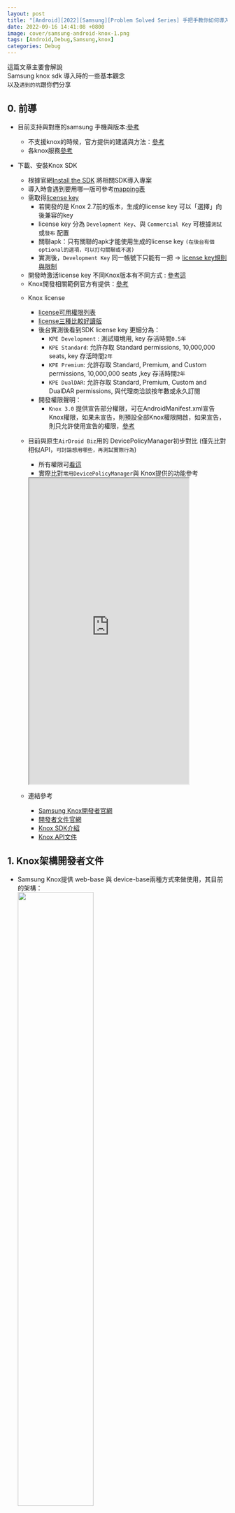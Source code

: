 ```yaml
---
layout: post
title: "[Android][2022][Samsung][Problem Solved Series] 手把手教你如何導入Samsung Knox SDK 到你的Android 專案"
date: 2022-09-16 14:41:08 +0800
image: cover/samsung-android-knox-1.png
tags: [Android,Debug,Samsung,knox]
categories: Debug
---
```


這篇文章主要會解說<br>
Samsung knox sdk 導入時的一些基本觀念<br>
以及`遇到的坑`跟你們分享<br>

## 0. 前導

* 目前支持與對應的samsung 手機與版本:[參考](https://www.samsungknox.com/en/knox-platform/supported-devices)
  - 不支援knox的時候，官方提供的建議與方法：[參考](https://docs.samsungknox.com/admin/fundamentals/faqs/kba-349-about-android-others-android-go-devices.htm)
  - 各knox服務[參考](https://docs.samsungknox.com/admin/knox-admin-portal/welcome.htm)
* 下載、安裝Knox SDK
  - 根據官網[Install the SDK](https://docs.samsungknox.com/dev/knox-sdk/install-sdk.htm) 將相關SDK導入專案
  - 導入時會遇到要用哪一版可參考[mapping表](https://docs.samsungknox.com/dev/common/knox-version-mapping.htm)
  - 需取得[license key](https://docs.samsungknox.com/dev/common/tutorial-get-a-license.htm)
     - 若開發的是 Knox 2.7前的版本，生成的license key 可以「選擇」向後兼容的key
     - license key 分為 `Development Key`、與 `Commercial Key` 可根據`測試`或`發布` 配置
     - 關聯apk：只有關聯的apk才能使用生成的license key
     `(在後台有個optional的選項，可以打勾關聯或不選)`
     - 實測後，`Development Key` 同一帳號下只能有一把
     -> [license key規則與限制](https://docs.samsungknox.com/dev/common/knox-licenses.htm)
  - 開發時激活license key 不同Knox版本有不同方式 : [參考這](https://docs.samsungknox.com/dev/knox-sdk/tutorial-activate-license.htm)
  - Knox開發相關範例官方有提供：[參考](https://docs.samsungknox.com/dev/knox-sdk/tutorial-overview.htm)

  * Knox license
    - [license可用權限列表](https://docs.samsungknox.com/dev/common/license-permissions.htm)
    - [license三種比較好讀版](https://docs.google.com/spreadsheets/d/1Os01grTu-vDTVm5SL8VVn1QZ4NH_3gbHDT9ILAGhiEM/edit?usp=sharing)
    - 後台實測後看到SDK license key 更細分為：
        - `KPE Development` : 測試環境用, key 存活時間`0.5年`
        - `KPE Standard`: 允許存取 Standard permissions, 10,000,000 seats, key 存活時間`2年`
        - `KPE Premium`:  允許存取 Standard, Premium, and Custom permissions, 10,000,000 seats ,key 存活時間`2年`
        - `KPE DualDAR`:  允許存取 Standard, Premium, Custom and DualDAR permissions, 與代理商洽談按年數或永久訂閱
    - 開發權限聲明：
        - `Knox 3.0` 提供宣告部分權限，可在AndroidManifest.xml宣告Knox權限，如果未宣告，則預設全部Knox權限開啟，如果宣告，則只允許使用宣告的權限，[參考](https://docs.samsungknox.com/dev/common/tutorial-knox-permissions.htm)

  * 目前與原生`AirDroid Biz`用的 DevicePolicyManager初步對比 (僅先比對相似API，`可討論想用哪些，再測試實際行為`)
    - 所有權限可[看這](https://docs.google.com/spreadsheets/d/1Os01grTu-vDTVm5SL8VVn1QZ4NH_3gbHDT9ILAGhiEM/edit?usp=sharing)
    - 實際比對`常用DevicePolicyManager`與 Knox提供的功能參考
    <iframe src="https://docs.google.com/spreadsheets/d/e/2PACX-1vQ09cQTkBr3L2di8b886ZcjEA9FMlv0trg90SgQFMg4okJx3YERuAXBNDtdSzmVRdxmSXxWMdchBaXL/pubhtml?gid=0&amp;single=true&amp;widget=true&amp;headers=false" height="700"
       width="80%"></iframe>

  * 連結參考
    - [Samsung Knox開發者官網](https://developer.samsungknox.com/#)
    - [開發者文件官網](https://docs.samsungknox.com/dev/index.htm)
    - [Knox SDK介紹](https://docs.samsungknox.com/dev/knox-sdk/index.htm)
    - [Knox API文件](https://docs.samsungknox.com/devref/knox-sdk/reference/packages.html)

## 1. Knox架構開發者文件

  - Samsung Knox提供 web-base 與 device-base兩種方式來做使用，其目前的架構：  
   <img src="https://docs.samsungknox.com/dev/common/images/knox-ecosystem.png" width="60%"/><br>

## 2. Activite license note
   * android 6.0.1 samsung s6 ,測試`Knox 3.8`
     - 下載samsung開發者後台的Knox 3.8版 ，使用方法[knox3.7.1 higher](https://docs.samsungknox.com/dev/knox-sdk/tutorial-activate-license.htm)，解析URI時，報exception
     - 改用[knox2.7 lower](https://docs.samsungknox.com/dev/knox-sdk/tutorial-activate-license.htm)報出`java.lang.RuntimeException: Stub!`<br>
       -> 解決方法：加入`supportlib.jar`並加入gradle dependencies<br>
       `用IDE的Add as library功能的需注意以下`：
       這裡需將原本knox sdk與supportlib 兩個jar檔案改成以下，runtime才不會再報錯
       <script src="https://gist.github.com/KuanChunChen/fefe8c4005184dbaecf0d20645709ba8.js"></script>

     - 上述成功後激活license key時，需啟動admin權限，不然會回傳`internal error`<br>
       <script src="https://gist.github.com/KuanChunChen/a3880c775ce2a8617ffc8dde47bfb865.js"></script>

     - 這裡有個坑 啟動license時需使用Boardcast接收返回結果
         - 但目前官方文件顯示 knox 啟用license 的廣播action 是使用
           <script src="https://gist.github.com/KuanChunChen/878e1a32ea9ab7b614afd68969ed5b30.js"></script>
          但是舊版 Knox API level 19 (Knox 2.6) 上實測Knox不會發上面Action，而是如下
           <script src="https://gist.github.com/KuanChunChen/9cdd580d99d2d89d2e2f57430b1c9a4d.js"></script>
         - 這邊看到官方說 [2.x升級3.x時nameSpace有改](https://docs.samsungknox.com/dev/knox-sdk/new-intent-names.htm) (Knox api 30這版開始改了)

         - 所以他這邊提供一個方法：[參考](https://docs.samsungknox.com/dev/knox-sdk/support-older-devices.htm)
            - 就是加入`supportlib.jar` 並把上方連結內的相關receiver加入`Manifest.xml`

* android 12 samsung A52s ,測試`Knox 3.8`

  - 使用`knox3.7.1 higher` 與 `knox2.7 lower` 方法皆可以啟用license key


* 其他行為
  - 開發者後台目前能下載的有 Knox SDK 3.3 ~ 3.8 ，<br>
    上述test case都使用Knox3.8 能過編譯，<br>
    但可能部分行為僅支持其對應的版本，<br>
    後來有在Android 12上測試 Knox 3.3，<br>
    這時用`knox3.7.1 higher`active就會崩潰，<br>
    在Android 6.0.1 Knox 3.8 使用`knox3.7.1 higher`active同樣會崩潰<br>

## 3. 開發研究

 * Vpn 開發
   - 根據開發文件 有提供兩種Vpn方案
       1. 跟之前研究的原生[Android Vpn Service](https://growi.airdroid.com/RD/Android%20Vpn%20%E7%9B%B8%E9%97%9C%E6%96%B9%E6%A1%88)類似
       Knox在此基礎上擴展相關功能：[參考](https://docs.samsungknox.com/dev/knox-sdk/vpn-integrate-apps.htm)

       2. 另一個則是[GenericVpnPolicy API](https://docs.samsungknox.com/devref/knox-sdk/reference/com/samsung/android/knox/net/vpn/GenericVpnPolicy.html)<br>
       `createVpnProfile`，其提到提供對應的JSON格式來設定其vpn profile<br>
       不同json format對應不同模式<br>
       可參考：[vpn JSON格式](https://docs.samsungknox.com/dev/knox-sdk/VPN-json.htm)
       -> 目前Knox文件與之前需求類似的有 : <br>
       ipsec Hybrid RSA 、PSK、xauth RSA、IKE2 PSK、IKE2 RSA...等等<br>
       另外文件中寫到`Knox api level 35 Deprecated` -> 對應至`Android 12`

 * LockScreen Password
   - 生物解鎖，設置指紋解鎖或臉部解鎖：[點此](https://docs.samsungknox.com/dev/knox-sdk/biometrics.htm)

## 4. 實際開發啟動license與knox permission思路分享

 那因為其實如何啟動只需要看官方文件上的方式去想就可<br>
 這邊我就提供我規劃的思維給大家，如下：<br>
 - 目前將它包成dagger2 module
  - 結構如圖 ：<br>
  ![knox_module.png](/images/others/knox_module.png)
      - `ExampleKnoxActivity` 用來demo 裡面會放一些其他類實作的呼叫範例
      - 之後只需要inject `KnoxManager`跟init`KnoxModule`就能使用

      ![knox_inject_01.png](/images/others/knox_inject_01.png)<br>

      ![knox_inject_02.png](/images/others/knox_inject_02.png)<br>

      - `KnoxLicense`內存放一些常數與key值可再自行變更，未來如要不上傳key也可再調整
      - 實際使用只需了解`KnoxManager`
      - 主要新增了註冊/解綁knox廣播、起/停用license等功能
        後續主要會從`KnoxManager`新增相關func
      - 其中 `KnoxLicenseReceiver` 因為官方Knox3.7含以下的只有提供Boardcast的方式來接收激活成功與否<br>
      這邊利用Kotlin特性包好<br>
      實際使用knoxManager內的方法註冊並返回結果<br>
      ![knox_inject_03.png](/images/others/knox_inject_03.png)

  `理論上用Koin當DI也可，而且個人也比較喜歡Koin，之後有空再寫一篇koin寫的DI`

* 加入knox permission
  - 加入權限宣告至manifest
  ![knox_permission.png](/images/others/knox_permission.png)
  - Knox API 30是新舊包名的分水嶺，<br>
  這次實測Knox API 19 無法使用新的permission request 如：<br>
  `com.samsung.android.knox.permission.KNOX_APP_MGMT` <br>
  使用`com.example.supportlibclient.SUPPORT_PERMISSION`才成功<br>

  - runtime permission
    ![knox_run_time_permission_01.png](/images/others/knox_run_time_permission.png)<br>


* 其他相關<br>
  部分API操控需解析對應URI 這邊拉出共用的<br>
  ![knox_constant.png](/images/others/knox_constant.png)
